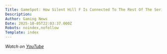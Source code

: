 ```yaml
---
Title: GameSpot: How Silent Hill F Is Connected To The Rest Of The Series
Description: 
Author: Gaming News
Date: 2025-10-05T22:03:37.000Z
Robots: noindex,nofollow
Template: index
---
```

<p><em>Watch on <a href="https://www.youtube.com/watch?v=s-6ayMreG2s" rel="noopener noreferrer">YouTube</a></em></p>

